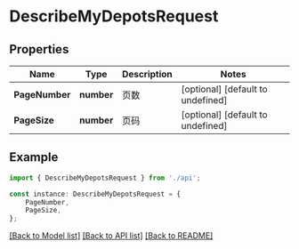# DescribeMyDepotsRequest


## Properties

Name | Type | Description | Notes
------------ | ------------- | ------------- | -------------
**PageNumber** | **number** | 页数 | [optional] [default to undefined]
**PageSize** | **number** | 页码 | [optional] [default to undefined]

## Example

```typescript
import { DescribeMyDepotsRequest } from './api';

const instance: DescribeMyDepotsRequest = {
    PageNumber,
    PageSize,
};
```

[[Back to Model list]](../README.md#documentation-for-models) [[Back to API list]](../README.md#documentation-for-api-endpoints) [[Back to README]](../README.md)
